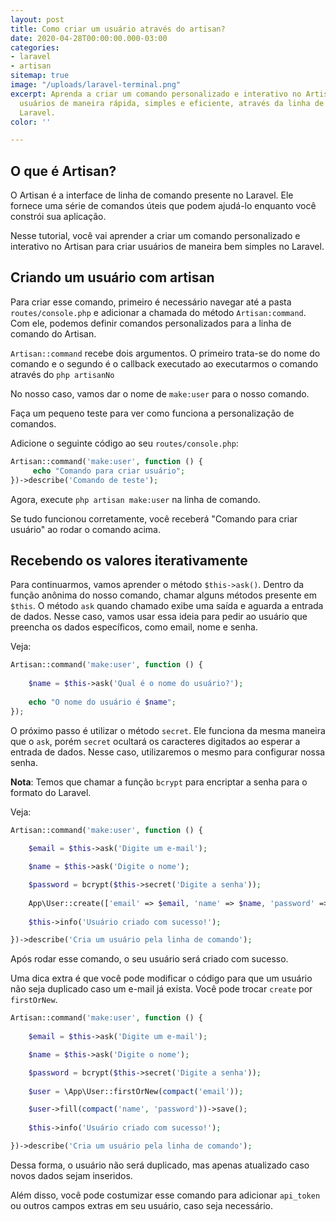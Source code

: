 ```yaml
---
layout: post
title: Como criar um usuário através do artisan?
date: 2020-04-28T00:00:00.000-03:00
categories:
- laravel
- artisan
sitemap: true
image: "/uploads/laravel-terminal.png"
excerpt: Aprenda a criar um comando personalizado e interativo no Artisan para criar
  usuários de maneira rápida, simples e eficiente, através da linha de comando, no
  Laravel.
color: ''

---
```

## O que é Artisan?

O Artisan é a interface de linha de comando presente no Laravel. Ele fornece uma série de comandos úteis que podem ajudá-lo enquanto você constrói sua aplicação. 

Nesse tutorial,  você vai aprender a criar um comando personalizado e interativo no Artisan para criar usuários de maneira bem simples no Laravel.

## Criando um usuário com artisan

Para criar esse comando, primeiro é necessário navegar até a pasta `routes/console.php` e adicionar a chamada do método `Artisan:command`. Com ele, podemos definir comandos personalizados para a linha de comando do Artisan. 

`Artisan::command` recebe dois argumentos. O primeiro trata-se do nome do comando e o segundo é o callback executado ao executarmos o comando através do `php artisanNo`

No nosso caso, vamos dar o nome de `make:user` para o nosso comando.

Faça um pequeno teste para ver como funciona a personalização de comandos.

Adicione o seguinte código ao seu `routes/console.php`:

```php
Artisan::command('make:user', function () {
     echo "Comando para criar usuário";
})->describe('Comando de teste');
```

Agora, execute `php artisan make:user` na linha de comando.

Se tudo funcionou corretamente, você receberá "Comando para criar usuário" ao rodar o comando acima.

## Recebendo os valores iterativamente

Para continuarmos, vamos aprender o método `$this->ask()`. Dentro da função anônima do nosso comando, chamar alguns métodos presente em `$this`. O método `ask` quando chamado exibe uma saída e aguarda a entrada de dados. Nesse caso, vamos usar essa ideia para pedir ao usuário que preencha os dados específicos, como email, nome e senha.

Veja:

```php
Artisan::command('make:user', function () {
    
    $name = $this->ask('Qual é o nome do usuário?');
    
    echo "O nome do usuário é $name";
});
```

O próximo passo é utilizar o método `secret`. Ele funciona da mesma maneira que o `ask`, porém `secret` ocultará os caracteres digitados ao esperar a entrada de dados. Nesse caso, utilizaremos o mesmo para configurar nossa senha.

**Nota**: Temos que chamar a função `bcrypt` para encriptar a senha para o formato do Laravel.

Veja:

```php
Artisan::command('make:user', function () {
    
    $email = $this->ask('Digite um e-mail');

    $name = $this->ask('Digite o nome');

    $password = bcrypt($this->secret('Digite a senha'));
    
    App\User::create(['email' => $email, 'name' => $name, 'password' => $password]);
    
    $this->info('Usuário criado com sucesso!');

})->describe('Cria um usuário pela linha de comando');
```

Após rodar esse comando, o seu usuário será criado com sucesso.

Uma dica extra é que você pode modificar o código para que um usuário não seja duplicado caso um e-mail já exista. Você pode trocar `create` por `firstOrNew`.

```php
Artisan::command('make:user', function () {
    
    $email = $this->ask('Digite um e-mail');

    $name = $this->ask('Digite o nome');

    $password = bcrypt($this->secret('Digite a senha'));
    
    $user = \App\User::firstOrNew(compact('email'));

    $user->fill(compact('name', 'password'))->save();
    
    $this->info('Usuário criado com sucesso!');

})->describe('Cria um usuário pela linha de comando');
```

Dessa forma, o usuário não será duplicado, mas apenas atualizado caso novos dados sejam inseridos.

Além disso, você pode costumizar esse comando para adicionar `api_token` ou outros campos extras em seu usuário, caso seja necessário.